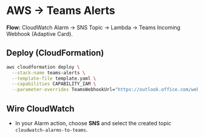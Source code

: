# AWS -> Teams Alerts

**Flow:** CloudWatch Alarm → SNS Topic → Lambda → Teams Incoming Webhook (Adaptive Card).

## Deploy (CloudFormation)
```bash
aws cloudformation deploy \
  --stack-name teams-alerts \
  --template-file template.yaml \
  --capabilities CAPABILITY_IAM \
  --parameter-overrides TeamsWebhookUrl="https://outlook.office.com/webhook/..." LambdaName="teams-alerts-lambda"
```

## Wire CloudWatch
- In your Alarm action, choose **SNS** and select the created topic `cloudwatch-alarms-to-teams`.
